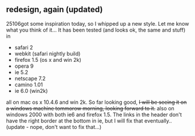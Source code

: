 <article><h2>redesign, again (updated)</h2><time><span class="day">2</span><span class="month">5</span><span class="year">106</span></time>got some inspiration today, so I whipped up a new style. Let me know what you think of it... It has been tested (and looks ok, the same and stuff) in<ul>	<li>safari 2</li>	<li>webkit (safari nightly build)</li>	<li>firefox 1.5 (os x and win 2k)</li>	<li>opera 9</li>	<li>ie 5.2</li>	<li>netscape 7.2</li>	<li>camino 1.01</li>	<li>ie 6.0 (win2k)</li></ul>all on mac os x 10.4.6 and win 2k. So far looking good, <strike>I will be seeing it on a windows machine tommorow morning, looking forward to it.</strike> also on windows 2000 with both ie6 and firefox 1.5. The links in the header don't have the right border at the bottom in ie, but I will fix that eventually.. (update - nope, don't want to fix that...)</article>